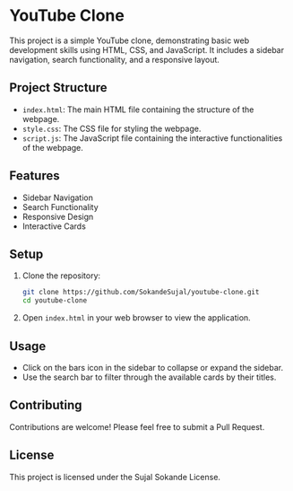 # YouTube Clone

This project is a simple YouTube clone, demonstrating basic web development skills using HTML, CSS, and JavaScript. It includes a sidebar navigation, search functionality, and a responsive layout.

## Project Structure


- `index.html`: The main HTML file containing the structure of the webpage.
- `style.css`: The CSS file for styling the webpage.
- `script.js`: The JavaScript file containing the interactive functionalities of the webpage.

## Features

- Sidebar Navigation
- Search Functionality
- Responsive Design
- Interactive Cards

## Setup

1. Clone the repository:
    ```sh
    git clone https://github.com/SokandeSujal/youtube-clone.git
    cd youtube-clone
    ```

2. Open `index.html` in your web browser to view the application.

## Usage

- Click on the bars icon in the sidebar to collapse or expand the sidebar.
- Use the search bar to filter through the available cards by their titles.

## Contributing

Contributions are welcome! Please feel free to submit a Pull Request.

## License

This project is licensed under the Sujal Sokande License.
